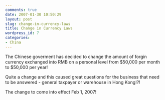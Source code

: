 ```yaml
---
comments: true
date: 2007-01-30 10:50:29
layout: post
slug: change-in-currency-laws
title: Change in Currency Laws
wordpress_id: 7
categories:
- China
---
```


The Chinese goverment has decided to change the amount of forgin currency exchanged into RMB on a personal level from $50,000 per month to $50,000 per year!

Quite a change and this caused great questions for the business that need to be answered - general taxpayer or warehouse in Hong Kong!?!

The change to come into effect Feb 1, 2007!
